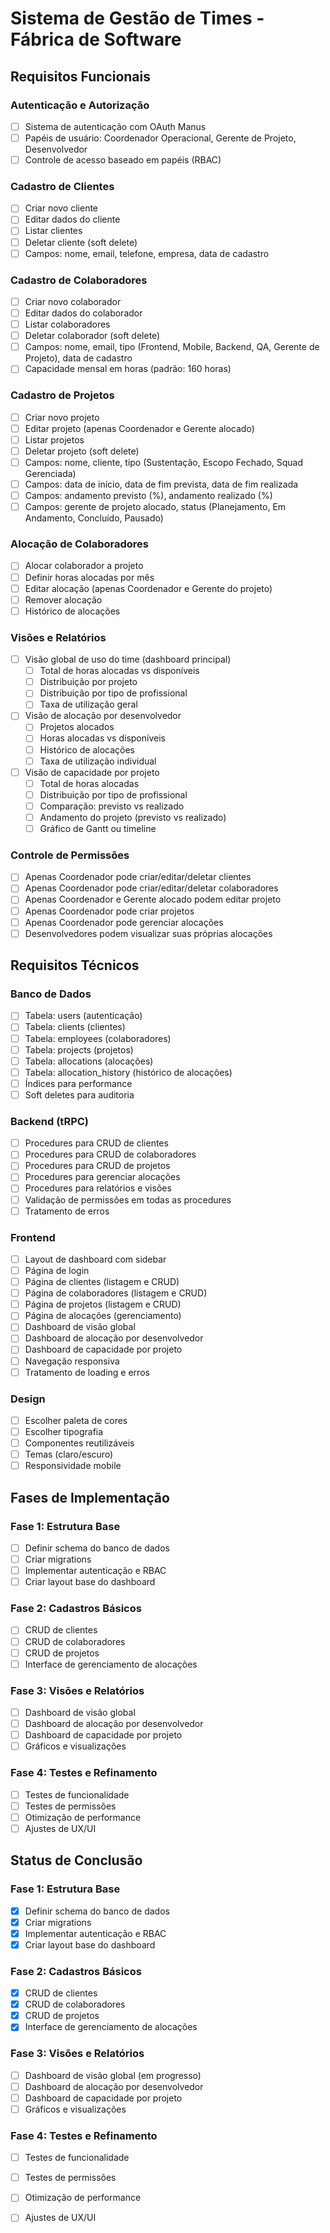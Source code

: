 # Sistema de Gestão de Times - Fábrica de Software

## Requisitos Funcionais

### Autenticação e Autorização
- [ ] Sistema de autenticação com OAuth Manus
- [ ] Papéis de usuário: Coordenador Operacional, Gerente de Projeto, Desenvolvedor
- [ ] Controle de acesso baseado em papéis (RBAC)

### Cadastro de Clientes
- [ ] Criar novo cliente
- [ ] Editar dados do cliente
- [ ] Listar clientes
- [ ] Deletar cliente (soft delete)
- [ ] Campos: nome, email, telefone, empresa, data de cadastro

### Cadastro de Colaboradores
- [ ] Criar novo colaborador
- [ ] Editar dados do colaborador
- [ ] Listar colaboradores
- [ ] Deletar colaborador (soft delete)
- [ ] Campos: nome, email, tipo (Frontend, Mobile, Backend, QA, Gerente de Projeto), data de cadastro
- [ ] Capacidade mensal em horas (padrão: 160 horas)

### Cadastro de Projetos
- [ ] Criar novo projeto
- [ ] Editar projeto (apenas Coordenador e Gerente alocado)
- [ ] Listar projetos
- [ ] Deletar projeto (soft delete)
- [ ] Campos: nome, cliente, tipo (Sustentação, Escopo Fechado, Squad Gerenciada)
- [ ] Campos: data de início, data de fim prevista, data de fim realizada
- [ ] Campos: andamento previsto (%), andamento realizado (%)
- [ ] Campos: gerente de projeto alocado, status (Planejamento, Em Andamento, Concluído, Pausado)

### Alocação de Colaboradores
- [ ] Alocar colaborador a projeto
- [ ] Definir horas alocadas por mês
- [ ] Editar alocação (apenas Coordenador e Gerente do projeto)
- [ ] Remover alocação
- [ ] Histórico de alocações

### Visões e Relatórios
- [ ] Visão global de uso do time (dashboard principal)
  - [ ] Total de horas alocadas vs disponíveis
  - [ ] Distribuição por projeto
  - [ ] Distribuição por tipo de profissional
  - [ ] Taxa de utilização geral
- [ ] Visão de alocação por desenvolvedor
  - [ ] Projetos alocados
  - [ ] Horas alocadas vs disponíveis
  - [ ] Histórico de alocações
  - [ ] Taxa de utilização individual
- [ ] Visão de capacidade por projeto
  - [ ] Total de horas alocadas
  - [ ] Distribuição por tipo de profissional
  - [ ] Comparação: previsto vs realizado
  - [ ] Andamento do projeto (previsto vs realizado)
  - [ ] Gráfico de Gantt ou timeline

### Controle de Permissões
- [ ] Apenas Coordenador pode criar/editar/deletar clientes
- [ ] Apenas Coordenador pode criar/editar/deletar colaboradores
- [ ] Apenas Coordenador e Gerente alocado podem editar projeto
- [ ] Apenas Coordenador pode criar projetos
- [ ] Apenas Coordenador pode gerenciar alocações
- [ ] Desenvolvedores podem visualizar suas próprias alocações

## Requisitos Técnicos

### Banco de Dados
- [ ] Tabela: users (autenticação)
- [ ] Tabela: clients (clientes)
- [ ] Tabela: employees (colaboradores)
- [ ] Tabela: projects (projetos)
- [ ] Tabela: allocations (alocações)
- [ ] Tabela: allocation_history (histórico de alocações)
- [ ] Índices para performance
- [ ] Soft deletes para auditoria

### Backend (tRPC)
- [ ] Procedures para CRUD de clientes
- [ ] Procedures para CRUD de colaboradores
- [ ] Procedures para CRUD de projetos
- [ ] Procedures para gerenciar alocações
- [ ] Procedures para relatórios e visões
- [ ] Validação de permissões em todas as procedures
- [ ] Tratamento de erros

### Frontend
- [ ] Layout de dashboard com sidebar
- [ ] Página de login
- [ ] Página de clientes (listagem e CRUD)
- [ ] Página de colaboradores (listagem e CRUD)
- [ ] Página de projetos (listagem e CRUD)
- [ ] Página de alocações (gerenciamento)
- [ ] Dashboard de visão global
- [ ] Dashboard de alocação por desenvolvedor
- [ ] Dashboard de capacidade por projeto
- [ ] Navegação responsiva
- [ ] Tratamento de loading e erros

### Design
- [ ] Escolher paleta de cores
- [ ] Escolher tipografia
- [ ] Componentes reutilizáveis
- [ ] Temas (claro/escuro)
- [ ] Responsividade mobile

## Fases de Implementação

### Fase 1: Estrutura Base
- [ ] Definir schema do banco de dados
- [ ] Criar migrations
- [ ] Implementar autenticação e RBAC
- [ ] Criar layout base do dashboard

### Fase 2: Cadastros Básicos
- [ ] CRUD de clientes
- [ ] CRUD de colaboradores
- [ ] CRUD de projetos
- [ ] Interface de gerenciamento de alocações

### Fase 3: Visões e Relatórios
- [ ] Dashboard de visão global
- [ ] Dashboard de alocação por desenvolvedor
- [ ] Dashboard de capacidade por projeto
- [ ] Gráficos e visualizações

### Fase 4: Testes e Refinamento
- [ ] Testes de funcionalidade
- [ ] Testes de permissões
- [ ] Otimização de performance
- [ ] Ajustes de UX/UI

## Status de Conclusão

### Fase 1: Estrutura Base
- [x] Definir schema do banco de dados
- [x] Criar migrations
- [x] Implementar autenticação e RBAC
- [x] Criar layout base do dashboard

### Fase 2: Cadastros Básicos
- [x] CRUD de clientes
- [x] CRUD de colaboradores
- [x] CRUD de projetos
- [x] Interface de gerenciamento de alocações

### Fase 3: Visões e Relatórios
- [ ] Dashboard de visão global (em progresso)
- [ ] Dashboard de alocação por desenvolvedor
- [ ] Dashboard de capacidade por projeto
- [ ] Gráficos e visualizações

### Fase 4: Testes e Refinamento
- [ ] Testes de funcionalidade
- [ ] Testes de permissões
- [ ] Otimização de performance
- [ ] Ajustes de UX/UI

